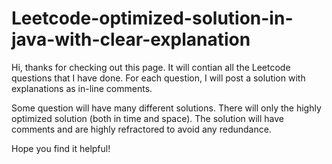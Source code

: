 # Leetcode-optimized-solution-in-java-with-clear-explanation


Hi, thanks for checking out this page. It will contian all the Leetcode questions that I have done. For each question, I will post a solution with explanations as in-line comments. 

Some question will have many different solutions.  There will only the highly optimized solution (both in time and space). The solution will have comments and are highly refractored to avoid any redundance.

Hope you find it helpful!
